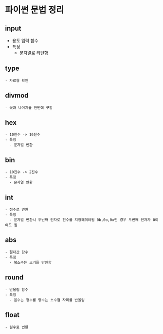 # 파이썬 문법 정리
## input 
  - 용도 입력 함수
  - 특징
    - 문자열로 리턴함
## type
    - 자료형 확인
## divmod
    - 몫과 나머지를 한번에 구함
## hex
    - 10진수 -> 16진수
    - 특징
      - 문자열 반환
## bin
    - 10진수 -> 2진수
    - 특징
      - 문자열 반환
## int
    - 정수로 변환
    - 특징
      - 문자열 변환시 두번째 인자로 진수를 지정해줘야됨 0b,0o,0x인 경우 두번째 인자가 0이여도 됨
## abs
    - 절대값 함수
    - 특징
      - 복소수는 크기를 반환함
## round
    - 반올림 함수
    - 특징
      - 음수는 정수를 양수는 소수점 자리를 반올림
## float
    - 실수로 변환